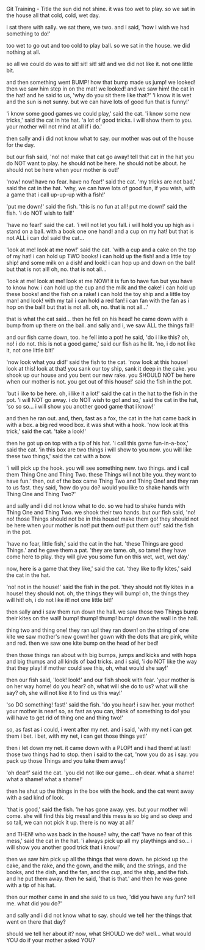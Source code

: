 Git Training - Title
the sun did not shine.
it was too wet to play.
so we sat in the house
all that cold, cold, wet day.

i sat there with sally.
we sat there, we two.
and i said, 'how i wish
we had something to do!'

too wet to go out
and too cold to play ball.
so we sat in the house.
we did nothing at all.

so all we could do was to
sit!
   sit!
      sit!
         sit!
and we did not like it.
not one little bit.

and then something went BUMP!
how that bump made us jump!
we looked!
then we saw him step in on the mat!
we looked!
and we saw him!
the cat in the hat!
and he said to us,
'why do you sit there like that?'
'i know it is wet
and the sun is not sunny.
but we can have
lots of good fun that is funny!'

'i know some good games we could play,'
said the cat.
'i know some new tricks,'
said the cat in hte hat.
'a lot of good tricks.
i will show them to you.
your mother will not mind at all if i do.'

then sally and i
did not know what to say.
our mother was out of the house
for the day.

but our fish said, 'no! no!
make that cat go away!
tell that cat in the hat
you do NOT want to play.
he should not be here.
he should not be about.
he should not be here
when your mother is out!'

'now! now!  have no fear.
have no fear!' said the cat.
'my tricks are not bad,'
said the cat in the hat.
'why, we can have
lots of good fun, if you wish,
with a game that i call
up-up-up with a fish!'

'put me down!' said the fish.
'this is no fun at all!
put me down!' said the fish.
'i do NOT wish to fall!'

'have no fear!' said the cat.
'i will not let you fall.
i will hold you up high
as i stand on a ball.
with a book one one hand!
and a cup on my hat!
but that is not ALL i can do!
said the cat...

'look at me!
look at me now!' said the cat.
'with a cup and a cake
on the top of my hat!
i can hold up TWO books!
i can hold up the fish!
and a little toy ship!
and some milk on a dish!
and look!
i can hop up and down on the ball!
but that is not all!
oh, no.
that is not all...

'look at me!
look at me!
look at me NOW!
it is fun to have fun
but you have to know how.
i can hold up the cup
and the milk and the cake!
i can hold up these books!
and the fish on a rake!
i can hold the toy ship
and a little toy man!
and look!  with my tail
i can hold a red fan!
i can fan with the fan
as i hop on the ball!
but that is not all.
oh, no.
that is not all...'

that is what the cat said...
then he fell on his head!
he came down with a bump
from up there on the ball.
and sally and i,
we saw ALL the things fall!

and our fish came down, too.
he fell into a pot!
he said, 'do i like this?
oh, no!  i do not.
this is not a good game,'
said our fish as he lit.
'no, i do not like it,
not one little bit!'

'now look what you did!'
said the fish to the cat.
'now look at this house!
look at this!  look at that!
you sank our toy ship,
sank it deep in the cake.
you shook up our house
and you bent our new rake.
you SHOULD NOT be here
when our mother is not.
you get out of this house!'
said the fish in the pot.

'but i like to be here.
oh, i like it a lot!'
said the cat in the hat
to the fish in the pot.
'i will NOT go away.
i do NOT wish to go!
and so,' said the cat in the hat,
'so
  so
   so...
i will show you
another good game that i know!'

and then he ran out.
and, then, fast as a fox,
the cat in the hat
came back in with a box.
a big red wood box.
it was shut with a hook.
'now look at this trick,'
said the cat.
'take a look!'

then he got up on top
with a tip of his hat.
'i call this game fun-in-a-box,'
said the cat.
'in this box are two things
i will show to you now.
you will like these two things,'
said the cat with a bow.

'i will pick up the hook.
you will see something new.
two things.  and i call them
Thing One and Thing Two.
these Things will not bite you.
they want to have fun.'
then, out of the box
came Thing Two and Thing One!
and they ran to us fast.
they said, 'how do you do?
would you like to shake hands
with Thing One and Thing Two?'

and sally and i
did not know what to do.
so we had to shake hands
with Thing One and Thing Two.
we shook their two hands.
but our fish said, 'no! no!
those Things should not be
in this house!  make them go!
they should not be here
when your mother is not!
put them out!  put them out!'
said the fish in the pot.

'have no fear, little fish,'
said the cat in the hat.
'these Things are good Things.'
and he gave them a pat.
'they are tame.  oh, so tame!
they have come here to play.
they will give you some fun
on this wet, wet, wet day.'

now, here is a game that they like,'
said the cat.
'they like to fly kites,'
said the cat in the hat.

'no!  not in the house!'
said the fish in the pot.
'they should not fly kites
in a house!  they should not.
oh, the things they will bump!
oh, the things they will hit!
oh, i do not like it!
not one little bit!'

then sally and i
saw them run down the hall.
we saw those two Things
bump their kites on the wall!
bump! thump! thump! bump!
down the wall in the hall.

thing two and thing one!
they ran up!  they ran down!
on the string of one kite
we saw mother's new gown!
her gown with the dots
that are pink, white and red.
then we saw one kite bump
on the head of her bed!

then those things ran about
with big bumps, jumps and kicks
and with hops and big thumps
and all kinds of bad tricks.
and i said,
'i do NOT like the way that they play!
if mother could see this,
oh, what would she say!'

then our fish said, 'look! look!'
and our fish shook with fear.
'your mother is on her way home!
do you hear?
oh, what will she do to us?
what will she say?
oh, she will not like it
to find us this way!'

'so DO something! fast!' said the fish.
'do you hear!
i saw her.  your mother!
your mother is near!
so, as fast as you can,
think of something to do!
you will have to get rid of
thing one and thing two!'

so, as fast as i could,
i went after my net.
and i said, 'with my net
i can get them i bet.
i bet, with my net,
i can get those things yet!'

then i let down my net.
it came down with a PLOP!
and i had them!  at last!
those two things had to stop.
then i said to the cat,
'now you do as i say.
you pack up those Things
and you take them away!'

'oh dear!' said the cat.
'you did not like our game...
oh dear.
       what a shame!
            what a shame!
                 what a shame!'

then he shut up the things
in the box with the hook.
and the cat went away
with a sad kind of look.

'that is good,' said the fish.
'he has gone away.  yes.
but your mother will come.
she will find this big mess!
and this mess is so big
and so deep and so tall,
we can not pick it up.
there is no way at all!'

and THEN!
who was back in the house?
why, the cat!
'have no fear of this mess,'
said the cat in the hat.
'i always pick up all my playthings
and so...
i will show you another
good trick that i know!'

then we saw him pick up all the things that were down.
he picked up the cake,
and the rake, and the gown,
and the milk, and the strings,
and the books, and the dish,
and the fan, and the cup,
and the ship, and the fish.
and he put them away.
then he said, 'that is that.'
and then he was gone
with a tip of his hat.

then our mother came in
and she said to us two,
'did you have any fun?
tell me.  what did you do?'

and sally and i did not know
what to say.
should we tell her
the things that went on there that day?

should we tell her about it?
now, what SHOULD we do?
well...
what would YOU do
if your mother asked YOU?

